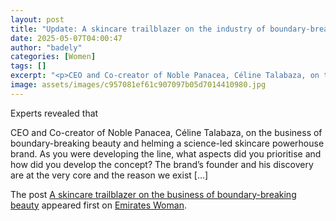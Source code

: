 ```yaml
---
layout: post
title: "Update: A skincare trailblazer on the industry of boundary-breaking beauty"
date: 2025-05-07T04:00:47
author: "badely"
categories: [Women]
tags: []
excerpt: "<p>CEO and Co-creator of Noble Panacea, Céline Talabaza, on the business of boundary-breaking beauty and helming a science-led skincare powerhouse bra"
image: assets/images/c957081ef61c907097b05d7014410980.jpg
---
```


Experts revealed that <p>CEO and Co-creator of Noble Panacea, Céline Talabaza, on the business of boundary-breaking beauty and helming a science-led skincare powerhouse brand. As you were developing the line, what aspects did you prioritise and how did you develop the concept? The brand’s founder and his discovery are at the very core and the reason we exist [&#8230;]</p>
<p>The post <a href="https://emirateswoman.com/a-skincare-trailblazer-on-the-business-of-boundary-breaking-beauty/" rel="nofollow">A skincare trailblazer on the business of boundary-breaking beauty</a> appeared first on <a href="https://emirateswoman.com" rel="nofollow">Emirates Woman</a>.</p>

